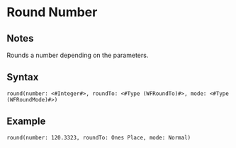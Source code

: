 # Round Number
## Notes
Rounds a number depending on the parameters.
## Syntax
```
round(number: <#Integer#>, roundTo: <#Type (WFRoundTo)#>, mode: <#Type (WFRoundMode)#>)
```
## Example
```
round(number: 120.3323, roundTo: Ones Place, mode: Normal)
```